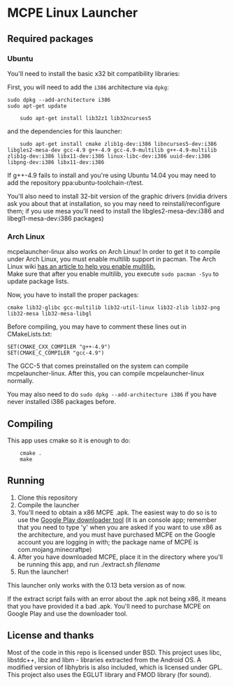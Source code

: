 MCPE Linux Launcher
===================

## Required packages

### Ubuntu
You'll need to install the basic x32 bit compatibility libraries:

First, you will need to add the `i386` architecture via `dpkg`:

```
sudo dpkg --add-architecture i386
sudo apt-get update
```

```
    sudo apt-get install lib32z1 lib32ncurses5
```

and the dependencies for this launcher:

```
    sudo apt-get install cmake zlib1g-dev:i386 libncurses5-dev:i386 libgles2-mesa-dev gcc-4.9 g++-4.9 gcc-4.9-multilib g++-4.9-multilib zlib1g-dev:i386 libx11-dev:i386 linux-libc-dev:i386 uuid-dev:i386 libpng-dev:i386 libx11-dev:i386
```

If g++-4.9 fails to install and you're using Ubuntu 14.04 you may need to add the repository ppa:ubuntu-toolchain-r/test.

You'll also need to install 32-bit version of the graphic drivers (nvidia drivers ask you about that at installation, so you may need to reinstall/reconfigure them; if you use mesa you'll need to install the libgles2-mesa-dev:i386 and libegl1-mesa-dev:i386 packages)

### Arch Linux
mcpelauncher-linux also works on Arch Linux!
In order to get it to compile under Arch Linux, you must enable multilib support
in pacman.
The Arch Linux wiki [has an article to help you enable multilib.](https://wiki.archlinux.org/index.php/Multilib)  
Make sure that after you enable multilib, you execute `sudo pacman -Syu` to update package lists.

Now, you have to install the proper packages:
```
cmake lib32-glibc gcc-multilib lib32-util-linux lib32-zlib lib32-png lib32-mesa lib32-mesa-libgl
```

Before compiling, you may have to comment these lines out in CMakeLists.txt:
```
SET(CMAKE_CXX_COMPILER "g++-4.9")
SET(CMAKE_C_COMPILER "gcc-4.9")
```
The GCC-5 that comes preinstalled on the system can compile mcpelauncher-linux.
After this, you can compile mcpelauncher-linux normally.

You may also need to do `sudo dpkg --add-architecture i386` if you have never installed i386 packages before.

## Compiling
This app uses cmake so it is enough to do:

```
    cmake .
    make
```

## Running
1. Clone this repository
2. Compile the launcher
3. You'll need to obtain a x86 MCPE .apk. The easiest way to do so is to use the
[Google Play downloader tool](https://github.com/MCMrARM/google_play_downloader) (it is an console app; remember that
you need to type 'y' when you are asked if you want to use x86 as the architecture, and you must have purchased MCPE
on the Google account you are logging in with; the package name of MCPE is com.mojang.minecraftpe)
4. After you have downloaded MCPE, place it in the directory where you'll be running this app, and run ./extract.sh _filename_
5. Run the launcher!

This launcher only works with the 0.13 beta version as of now.

If the extract script fails with an error about the .apk not being x86, it means that you have provided it a bad .apk.
You'll need to purchase MCPE on Google Play and use the downloader tool.

## License and thanks
Most of the code in this repo is licensed under BSD. This project uses libc, libstdc++, libz and libm - libraries
extracted from the Android OS. A modified version of libhybris is also included, which is licensed under GPL. This project
also uses the EGLUT library and FMOD library (for sound).
